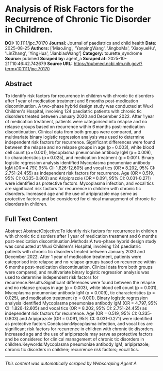 # Analysis of Risk Factors for the Recurrence of Chronic Tic Disorder in Children.

**DOI:** 10.1111/jpc.70170
**Journal:** Journal of paediatrics and child health
**Date:** 2025-08-25
**Authors:** ['MiaoJing', 'YanpingWang', 'JingboMa', 'XiaoyueHu', 'LinZhang', 'YingHua', 'JianbiaoWang']
**Category:** tourette_syndrome
**Source:** pubmed
**Scraped by:** agent_a
**Scraped at:** 2025-10-21T10:46:42.742679
**Source URL:** https://pubmed.ncbi.nlm.nih.gov/?term=10.1111/jpc.70170

## Abstract

To identify risk factors for recurrence in children with chronic tic disorders after 1 year of medication treatment and 6 months post-medication discontinuation.
A two-phase hybrid design study was conducted at Wuxi Children's Hospital, involving 124 paediatric patients with chronic tic disorders treated between January 2020 and December 2022. After 1 year of medication treatment, patients were categorised into relapse and no relapse groups based on recurrence within 6 months post-medication discontinuation. Clinical data from both groups were compared, and multivariate binary logistic regression analysis was used to determine independent risk factors for recurrence.
Significant differences were found between the relapse and no relapse groups in age (p = 0.003), white blood cell count (p = 0.001), Mycoplasma pneumoniae antibody IgM (p = 0.009), tic characteristics (p = 0.025), and medication treatment (p = 0.001). Binary logistic regression analysis identified Mycoplasma pneumoniae antibody IgM (OR = 4.797, 95% CI: 1.826-12.605) and vocal tics (OR = 8.202, 95% CI: 2.751-24.455) as independent risk factors for recurrence. Age (OR = 0.519, 95% CI: 0.335-0.803) and Aripiprazole (OR = 0.091, 95% CI: 0.031-0.271) were identified as protective factors.
Mycoplasma infection, and vocal tics are significant risk factors for recurrence in children with chronic tic disorders. Increased age and the use of aripiprazole may serve as protective factors and be considered for clinical management of chronic tic disorders in children.

## Full Text Content

Abstract AbstractObjective:To identify risk factors for recurrence in children with chronic tic disorders after 1 year of medication treatment and 6 months post-medication discontinuation.Methods:A two-phase hybrid design study was conducted at Wuxi Children's Hospital, involving 124 paediatric patients with chronic tic disorders treated between January 2020 and December 2022. After 1 year of medication treatment, patients were categorised into relapse and no relapse groups based on recurrence within 6 months post-medication discontinuation. Clinical data from both groups were compared, and multivariate binary logistic regression analysis was used to determine independent risk factors for recurrence.Results:Significant differences were found between the relapse and no relapse groups in age (p = 0.003), white blood cell count (p = 0.001), Mycoplasma pneumoniae antibody IgM (p = 0.009), tic characteristics (p = 0.025), and medication treatment (p = 0.001). Binary logistic regression analysis identified Mycoplasma pneumoniae antibody IgM (OR = 4.797, 95% CI: 1.826-12.605) and vocal tics (OR = 8.202, 95% CI: 2.751-24.455) as independent risk factors for recurrence. Age (OR = 0.519, 95% CI: 0.335-0.803) and Aripiprazole (OR = 0.091, 95% CI: 0.031-0.271) were identified as protective factors.Conclusion:Mycoplasma infection, and vocal tics are significant risk factors for recurrence in children with chronic tic disorders. Increased age and the use of aripiprazole may serve as protective factors and be considered for clinical management of chronic tic disorders in children.Keywords:Mycoplasma pneumoniae antibody IgM; aripiprazole; chronic tic disorders in children; recurrence risk factors; vocal tics.

---
*This content was automatically scraped by Webscraping Agent A*
